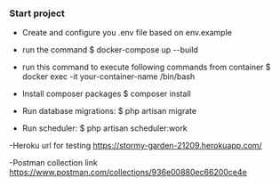 ### Start project
- Create and configure you .env file based on env.example
  
- run the command
$ docker-compose up --build
  
- run this command to execute following commands from container
$ docker exec -it your-container-name /bin/bash

- Install composer packages
$ composer install
  
- Run database migrations:
$ php artisan migrate

- Run scheduler:
  $ php artisan scheduler:work
  
-Heroku url for testing
https://stormy-garden-21209.herokuapp.com/

-Postman collection link
https://www.postman.com/collections/936e00880ec66200ce4e
